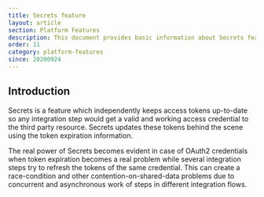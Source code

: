 ```yaml
---
title: Secrets feature
layout: article
section: Platform Features
description: This document provides basic information about Secrets feature.
order: 11
category: platform-features
since: 20200924
---
```


## Introduction

Secrets is a feature which independently keeps access tokens up-to-date so any
integration step would get a valid and working access credential to the third party
resource. Secrets updates these tokens behind the scene using the token expiration
information.

The real power of Secrets becomes evident in case of OAuth2 credentials when token
expiration becomes a real problem while several integration steps try to refresh the
tokens of the same credential. This can create a race-condition and other
contention-on-shared-data problems due to concurrent and asynchronous work of steps
in different integration flows.
